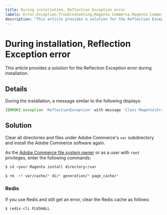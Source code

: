 ```yaml
---
title: During installation, Reflection Exception error
labels: Error,Exception,Troubleshooting,Magento Commerce,Magento Commerce Cloud,Redis,Reflection,cache,how to,installation,Adobe Commerce
description: "This article provides a solution for the Reflection Exception error during installation."
---
```


# During installation, Reflection Exception error

This article provides a solution for the Reflection Exception error during installation.

<h2 id="details">Details</h2>

During the installation, a message similar to the following displays:

```php
[ERROR] exception 'ReflectionException' with message 'Class Magento\Framework\StoreManagerInterface does not exist' in /<path>/lib/internal/Magento/Framework/Code/Reader/ClassReader.php
```

<h2 id="solution">Solution</h2>

Clear all directories and files under Adobe Commerce's `var` subdirectory and install the Adobe Commerce software again.

As the [Adobe Commerce file system owner](https://devdocs.magento.com/guides/v2.3/install-gde/prereq/file-sys-perms-over.html) or as a user with `root` privileges, enter the following commands:

```bash
$ cd <your Magento install directory>/var
```

```bash
$ rm -rf var/cache/* di/* generation/* page_cache/*
```

<h3 id="redis">Redis</h3>

If you use Redis and still get an error, clear the Redis cache as follows:

```bash
$ redis-cli FLUSHALL
```
